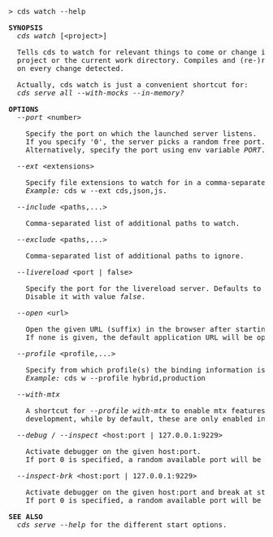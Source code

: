 <!-- this file is automatically generated and updated by a github action -->
<pre class="log">
> cds watch --help

<strong>SYNOPSIS</strong>
  <em>cds watch</em> [&lt;project&gt;]

  Tells cds to watch for relevant things to come or change in the specified
  project or the current work directory. Compiles and (re-)runs the server
  on every change detected.

  Actually, cds watch is just a convenient shortcut for:
  <em>cds serve all --with-mocks --in-memory?</em>

<strong>OPTIONS</strong>
  <em>--port</em> &lt;number&gt;

    Specify the port on which the launched server listens.
    If you specify '0', the server picks a random free port.
    Alternatively, specify the port using env variable <i>PORT</i>.

  <em>--ext</em> &lt;extensions&gt;

    Specify file extensions to watch for in a comma-separated list.
    <em>Example:</em> cds w --ext cds,json,js.

  <em>--include</em> &lt;paths,...&gt;

    Comma-separated list of additional paths to watch.

  <em>--exclude</em> &lt;paths,...&gt;

    Comma-separated list of additional paths to ignore.

  <em>--livereload</em> &lt;port | false&gt;

    Specify the port for the livereload server. Defaults to '35729'.
    Disable it with value <i>false</i>.

  <em>--open</em> &lt;url&gt;

    Open the given URL (suffix) in the browser after starting.
    If none is given, the default application URL will be opened.

  <em>--profile</em> &lt;profile,...&gt;

    Specify from which profile(s) the binding information is taken.
    <em>Example:</em> cds w --profile hybrid,production

  <em>--with-mtx</em>

    A shortcut for <i>--profile with-mtx</i> to enable mtx features also in
    development, while by default, these are only enabled in production.

  <em>--debug</em> / <em>--inspect</em> &lt;host:port | 127.0.0.1:9229&gt;

    Activate debugger on the given host:port.
    If port 0 is specified, a random available port will be used.

  <em>--inspect-brk</em> &lt;host:port | 127.0.0.1:9229&gt;

    Activate debugger on the given host:port and break at start of user script.
    If port 0 is specified, a random available port will be used.

<strong>SEE ALSO</strong>
  <em>cds serve --help</em> for the different start options.
</pre>
